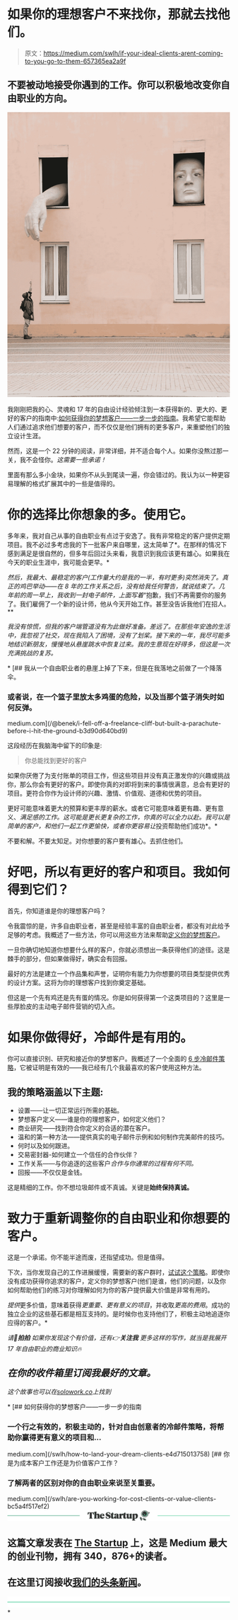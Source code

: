 # 如果你的理想客户不来找你，那就去找他们。

> 原文：<https://medium.com/swlh/if-your-ideal-clients-arent-coming-to-you-go-to-them-657365ea2a9f>

## 不要被动地接受你遇到的工作。你可以积极地改变你自由职业的方向。

![](img/af4c20bd26e0af7258b6e712d287296a.png)

我刚刚把我的心、灵魂和 17 年的自由设计经验倾注到一本获得新的、更大的、更好的客户的指南中:[如何获得你的梦想客户——一步一步的指南](/swlh/how-to-land-your-dream-clients-e4d715013758)。我希望它能帮助人们通过追求他们想要的客户，而不仅仅是他们拥有的更多客户，来重塑他们的独立设计生涯。

然而，这是一个 22 分钟的阅读，非常详细，并不适合每个人。如果你没熬过那一关，我不会怪你。*这需要一些承诺！*

里面有那么多小金块，如果你不从头到尾读一遍，你会错过的。我认为以一种更容易理解的格式扩展其中的一些是值得的。

# 你的选择比你想象的多。使用它。

多年来，我对自己从事的自由职业有点过于安逸了。我有非常稳定的客户提供定期项目。我不必过多考虑我的下一批客户来自哪里，这太简单了*。在那样的情况下感到满足是很自然的，但多年后回过头来看，我意识到我应该更有雄心。如果我在今天的职业生涯中，我可能会更早。*

*然后，我最大、最稳定的客户(工作量大约是我的一半，有时更多)突然消失了。真正的鸡巴举动——在 8 年的工作关系之后，没有给我任何警告，就说结束了。几年前的周一早上，我收到一封电子邮件，上面写着*“抱歉，我们不再需要你的服务了。我们雇佣了一个新的设计师，他从今天开始工作。甚至没告诉我他们在招人。**

*我没有惊慌，但我的客户端管道没有为此做好准备。差远了。在那些年安逸的生活中，我忽视了社交，现在我陷入了困境，没有了划桨。接下来的一年，我尽可能多地结识新朋友，慢慢地从悬崖跳水中恢复过来。我的生意现在好得多，但这是一次充满挑战的复苏。*

*[](/@benek/i-fell-off-a-freelance-cliff-but-built-a-parachute-before-i-hit-the-ground-b3d90d640bd9) [## 我从一个自由职业者的悬崖上掉了下来，但是在我落地之前做了一个降落伞。

### 或者说，在一个篮子里放太多鸡蛋的危险，以及当那个篮子消失时如何反弹。

medium.com](/@benek/i-fell-off-a-freelance-cliff-but-built-a-parachute-before-i-hit-the-ground-b3d90d640bd9) 

这段经历在我脑海中留下的印象是:

> 你总能找到更好的客户

如果你厌倦了为支付账单的项目工作，但这些项目并没有真正激发你的兴趣或挑战你，那么你会有更好的客户。即使你真的对即将到来的事情很满意，总会有更好的项目。更符合你作为设计师的兴趣、激情、价值观、道德和优势的项目。

更好可能意味着更大的预算和更丰厚的薪水。或者它可能意味着更有趣、更有意义、*满足感的工作。这可能是更长更复杂的工作，你真的可以全力以赴。我可以是简单的客户，和他们一起工作更愉快，或者你更容易让*投资帮助他们成功*。*

不要和解。不要太知足。对你想要的客户要有雄心。去抓住他们。

# 好吧，所以有更好的客户和项目。我如何得到它们？

首先，你知道谁是你的理想客户吗？

令我震惊的是，许多自由职业者，甚至是经验丰富的自由职业者，都没有对此给予足够的考虑。我概述了一些方法，你可以用这些方法来帮助[定义你的梦想客户](/swlh/how-to-land-your-dream-clients-e4d715013758)。

一旦你确切地知道你想要什么样的客户，你就必须想出一条获得他们的途径。这是棘手的部分，但如果做得好，确实会有回报。

最好的方法是建立一个作品集和声誉，证明你有能力为你想要的项目类型提供优秀的设计方案。这将为你的理想客户找到你奠定基础。

但这是一个先有鸡还是先有蛋的情况。你是如何获得第一个这类项目的？这里是一些厚脸皮的主动电子邮件营销的切入点。

# 如果你做得好，冷邮件是有用的。

你可以直接识别、研究和接近你的梦想客户。我概述了一个全面的 [6 步冷邮件策略](/swlh/how-to-land-your-dream-clients-e4d715013758)，它被证明是有效的——我已经有几个我最喜欢的客户使用这种方法。

## 我的策略涵盖以下主题:

*   设置——让一切正常运行所需的基础。
*   梦想客户定义——谁是你的理想客户，如何定义他们？
*   商业研究——找到符合你定义的合适的潜在客户。
*   温和的第一种方法——提供真实的电子邮件示例和如何制作完美邮件的技巧。
*   何时以及如何跟进。
*   交易密封器-如何建立一个信任的合作伙伴？
*   工作关系——与你追逐的这些客户*合作与你通常的过程有何不同。*
*   回报——不仅仅是金钱。

这是精细的工作。你不想垃圾邮件或不真诚。关键是**始终保持真诚。**

# 致力于重新调整你的自由职业和你想要的客户。

这是一个承诺。你不能半途而废，还指望成功。但是值得。

下次，当你发现自己的工作进展缓慢，需要新的客户群时，[试试这个策略](/swlh/how-to-land-your-dream-clients-e4d715013758)。即使你没有成功获得你追求的客户，定义你的梦想客户(他们是谁，他们的问题，以及你如何帮助他们)的练习对你理解如何为你的客户提供最大价值是非常有用的。

*提供*更多价值，意味着获得*更重要、更有意义的项目*，并收取*更高的费用*。成功的独立企业的这些基石都是相互支持的。是时候你也支持他们了，积极主动地追逐你应得的客户。* 

**请*👏***拍拍*** *如果你发现这个有价值，还有*👉***关注我*** *更多这样的写作，就当是我展开 17 年自由职业的商业知识*🔥*

## *在你的收件箱里订阅我最好的文章。*

*这个故事也可以在[solowork.co](https://solowork.co/story/if-your-ideal-clients-arent-coming-to-you-go-to-them)上找到*

*[](/swlh/how-to-land-your-dream-clients-e4d715013758) [## 如何获得你的梦想客户——一步一步的指南

### 一个行之有效的，积极主动的，针对自由创意者的冷邮件策略，将帮助你赢得更有意义的项目和…

medium.com](/swlh/how-to-land-your-dream-clients-e4d715013758) [](/swlh/are-you-working-for-cost-clients-or-value-clients-bc5a4f517ef2) [## 你是为成本客户工作还是为价值客户工作？

### 了解两者的区别对你的自由职业来说至关重要。

medium.com](/swlh/are-you-working-for-cost-clients-or-value-clients-bc5a4f517ef2) [![](img/308a8d84fb9b2fab43d66c117fcc4bb4.png)](https://medium.com/swlh)

## 这篇文章发表在 [The Startup](https://medium.com/swlh) 上，这是 Medium 最大的创业刊物，拥有 340，876+的读者。

## 在这里订阅接收[我们的头条新闻](http://growthsupply.com/the-startup-newsletter/)。

[![](img/b0164736ea17a63403e660de5dedf91a.png)](https://medium.com/swlh)*